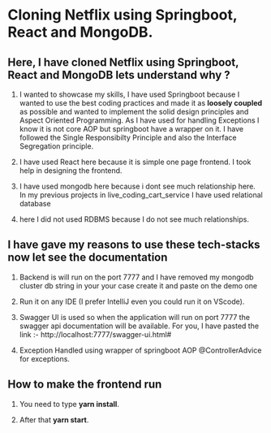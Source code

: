 # Cloning Netflix using Springboot, React and MongoDB. 

## Here, I have cloned Netflix using Springboot, React and MongoDB lets understand why ?

1. I wanted to showcase my skills, I have used Springboot because I wanted to use the best coding practices and made it as **loosely coupled** as possible and wanted to implement the solid design principles and Aspect Oriented Programming. As I have used for handling Exceptions I know it is not core AOP but springboot have a wrapper on it. I have followed the Single Responsibilty Principle and also the Interface Segregation principle.

2. I have used React here because it is simple one page frontend. I took help in designing the frontend.

3. I have used mongodb here because i dont see much relationship here. In my previous projects in live_coding_cart_service I have used relational database

4.  here I did not used RDBMS because I do not see much relationships.

## I have gave my reasons to use these tech-stacks now let see the documentation

1. Backend is will run on the port 7777 and I have removed my mongodb cluster db string in your your case create it and paste on the demo one

2. Run it on any IDE (I prefer IntelliJ even you could run it on VScode).

3. Swagger UI is used so when the application will run on port 7777 the swagger api documentation will be available. For you, I have pasted the link :- http://localhost:7777/swagger-ui.html#

4. Exception Handled using wrapper of springboot AOP @ControllerAdvice for exceptions.

## How to make the frontend run

1. You need to type **yarn install**.

2. After that **yarn start**.
